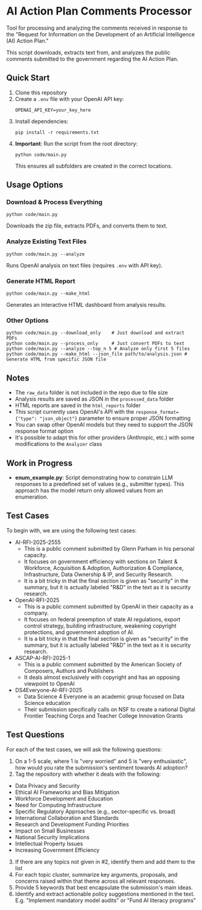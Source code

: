 # AI Action Plan Comments Processor

Tool for processing and analyzing the comments received in response to the "Request for Information on the Development of an Artificial Intelligence (AI) Action Plan."

This script downloads, extracts text from, and analyzes the public comments submitted to the government regarding the AI Action Plan.

## Quick Start

1. Clone this repository
2. Create a `.env` file with your OpenAI API key:
   ```
   OPENAI_API_KEY=your_key_here
   ```
3. Install dependencies:
   ```
   pip install -r requirements.txt
   ```
4. **Important**: Run the script from the root directory:
   ```
   python code/main.py
   ```
   This ensures all subfolders are created in the correct locations.

## Usage Options

### Download & Process Everything
```
python code/main.py
```
Downloads the zip file, extracts PDFs, and converts them to text.

### Analyze Existing Text Files
```
python code/main.py --analyze
```
Runs OpenAI analysis on text files (requires `.env` with API key).

### Generate HTML Report
```
python code/main.py --make_html
```
Generates an interactive HTML dashboard from analysis results.

### Other Options
```
python code/main.py --download_only    # Just download and extract PDFs
python code/main.py --process_only     # Just convert PDFs to text
python code/main.py --analyze --top_n 5 # Analyze only first 5 files
python code/main.py --make_html --json_file path/to/analysis.json # Generate HTML from specific JSON file
```

## Notes
- The `raw_data` folder is not included in the repo due to file size
- Analysis results are saved as JSON in the `processed_data` folder
- HTML reports are saved in the `html_reports` folder
- This script currently uses OpenAI's API with the `response_format={"type": "json_object"}` parameter to ensure proper JSON formatting
- You can swap other OpenAI models but they need to support the JSON response format option
- It's possible to adapt this for other providers (Anthropic, etc.) with some modifications to the `Analyzer` class

## Work in Progress
- **enum_example.py**: Script demonstrating how to constrain LLM responses to a predefined set of values (e.g., submitter types). This approach has the model return only allowed values from an enumeration.

## Test Cases
To begin with, we are using the following test cases:

- AI-RFI-2025-2555
  - This is a public comment submitted by Glenn Parham in his personal capacity.
  - It focuses on government efficiency with sections on Talent & Workforce, Acquisition & Adoption, Authorization & Compliance, Infrastructure, Data Ownership & IP, and Security Research.
  - It is a bit tricky in that the final section is given as "security" in the summary, but it is actually labeled "R&D" in the text as it is security research. 
- OpenAI-RFI-2025
  - This is a public comment submitted by OpenAI in their capacity as a company.
  - It focuses on federal preemption of state AI regulations, export control strategy, building infrastructure, weakening copyright protections, and government adoption of AI.
  - It is a bit tricky in that the final section is given as "security" in the summary, but it is actually labeled "R&D" in the text as it is security research. 
- ASCAP-AI-RFI-2025-1
  - This is a public comment submitted by the American Society of Composers, Authors and Publishers
  - It deals almost exclusively with copyright and has an opposing viewpoint to OpenAI
- DS4Everyone-AI-RFI-2025
  - Data Science 4 Everyone is an academic group focused on Data Science education
  - Their submission specifically calls on NSF to create a national Digital Frontier Teaching Corps and Teacher College Innovation Grants

## Test Questions
For each of the test cases, we will ask the following questions:

1. On a 1-5 scale, where 1 is "very worried" and 5 is "very enthusiastic", how would you rate the submission's sentiment towards AI adoption?
2. Tag the repository with whether it deals with the following:
  - Data Privacy and Security
  - Ethical AI Frameworks and Bias Mitigation
  - Workforce Development and Education
  - Need for Computing Infrastructure
  - Specific Regulatory Approaches (e.g., sector-specific vs. broad)
  - International Collaboration and Standards
  - Research and Development Funding Priorities
  - Impact on Small Businesses
  - National Security Implications
  - Intellectual Property Issues
  - Increasing Government Efficiency
3. If there are any topics not given in #2, identify them and add them to the list
4. For each topic cluster, summarize key arguments, proposals, and concerns raised within that theme across all relevant responses.
5. Provide 5 keywords that best encapsulate the submission's main ideas.
6. Identify and extract actionable policy suggestions mentioned in the text. E.g. "Implement mandatory model audits" or "Fund AI literacy programs"